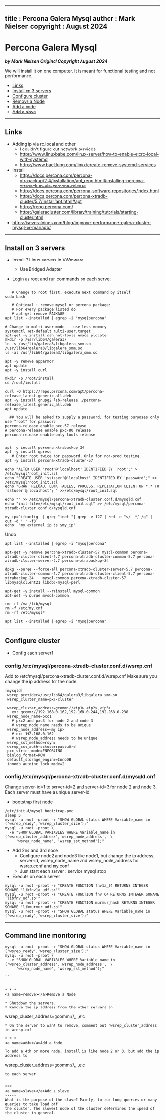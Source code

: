 
---
title : Percona Galera Mysql
author : Mark Nielsen
copyright : August 2024 
---


Percona Galera Mysql
==============================

_**by Mark Nielsen
Original Copyright August 2024**_

We will install it on one computer. It is meant for functional testing and not performance. 

* [Links](#links)
* [Install on 3 servers](#install)
* [Configure cluster](#configure)
* [Remove a Node](#remove)
* [Add a node](#add)
* [Add a slave](#slave)

* * *
<a name=Links></a>Links
-----
* Adding ip via rc.local and other
    * I couldn't figure out network.services
    * https://www.linuxbabe.com/linux-server/how-to-enable-etcrc-local-with-systemd
    * https://www.baeldung.com/linux/create-remove-systemd-services
* Install
    * https://docs.percona.com/percona-xtrabackup/2.4/installation/apt_repo.html#installing-percona-xtrabackup-via-percona-release
    * https://docs.percona.com/percona-software-repositories/index.html
    * https://docs.percona.com/percona-xtradb-cluster/5.7/install/apt.html#apt
    * https://repo.percona.com/
    * https://galeracluster.com/library/training/tutorials/starting-cluster.html 
* https://severalnines.com/blog/improve-performance-galera-cluster-mysql-or-mariadb/

* * *
<a name=install></a>Install  on 3 servers
-----
* Install 3 Linux servers in  VWmware
   * Use Bridged Adapter

* Login as root and run commands on each server. 

```

   # Change to root first, execute next command by itself
sudo bash

   # Optional : remove mysql or percona packages
   # For every package listed do
   # apt-get remove PACKAGE
apt list --installed | egrep -i "mysq|percona"

# Change to multi user mode -- use less memory
systemctl set-default multi-user.target
apt-get -y install ssh net-tools emacs plocate
mkdir -p /usr/lib64/galera3/
ln -s /usr/lib/galera3/libgalera_smm.so /usr/lib64/galera3/libgalera_smm.so
ls -al /usr/lib64/galera3/libgalera_smm.so

apt -y remove apparmor
apt update
apt -y install curl 

mkdir -p /root/install
cd /root/install

curl -O https://repo.percona.com/apt/percona-release_latest.generic_all.deb
apt -y install gnupg2 lsb-release ./percona-release_latest.generic_all.deb
apt update

  ## You will be asked to supply a password, for testing purposes only use "root" for password
percona-release enable pxc-57 release
# percona-release enable pxc-80 release
percona-release enable-only tools release


apt -y install percona-xtrabackup-24
apt -y install qpress
   # Enter root twice for password. Only for non-prod testing. 
apt -y install percona-xtradb-cluster-57

echo "ALTER USER 'root'@'localhost' IDENTIFIED BY 'root';" > /etc/mysql/root_init.sql
echo "CREATE USER 'sstuser'@'localhost' IDENTIFIED BY 'passw0rd';" >> /etc/mysql/root_init.sql
echo "GRANT RELOAD, LOCK TABLES, PROCESS, REPLICATION CLIENT ON *.* TO 'sstuser'@'localhost'; " >>/etc/mysql/root_init.sql

echo "" >> /etc/mysql/percona-xtradb-cluster.conf.d/mysqld.cnf
echo "init-file=/etc/mysql/root_init.sql" >> /etc/mysql/percona-xtradb-cluster.conf.d/mysqld.cnf

my_ip=`ifconfig  | grep "inet "| grep -v 127 | sed -e "s/  */ /g" | cut -d ' ' -f3`
echo  "my external ip is $my_ip"

```

Undo
```
apt list --installed | egrep -i "mysq|percona"

apt-get -y remove percona-xtradb-cluster-57 mysql-common percona-xtradb-cluster-client-5.7 percona-xtradb-cluster-common-5.7 percona-xtradb-cluster-server-5.7 percona-xtrabackup-24

dpkg --purge --force-all percona-xtradb-cluster-server-5.7 percona-xtradb-cluster-common-5.7 percona-xtradb-cluster-client-5.7 percona-xtrabackup-24    mysql-common percona-xtradb-cluster-57 libmysqlclient21 libdbd-mysql-perl

apt-get -y install --reinstall mysql-common
apt-get -y purge mysql-common

rm -rf /var/lib/mysql
rm -f /etc/my.cnf
rm -rf /etc/mysql*

apt list --installed | egrep -i "mysq|percona"

```
* * *
<a name=cluster></a>Configure cluster
-----
* Config each server1

### config /etc/mysql/percona-xtradb-cluster.conf.d/wsrep.cnf
Add to /etc/mysql/percona-xtradb-cluster.conf.d/wsrep.cnf
Make sure you change the ip address for the node.
```
[mysqld]
 wsrep_provider=/usr/lib64/galera3/libgalera_smm.so
 wsrep_cluster_name=pxc-cluster

 wsrep_cluster_address=gcomm://<ip1>,<ip2>,<ip3>
   ex: gcomm://192.168.0.162,192.168.0.244,192.168.0.238
 wsrep_node_name=pxc1
   # pxc2 and pxc3 for node 2 and node 3
   # wsrep_node_name needs to be unique
 wsrep_node_address=<my ip>
   # ex: 192.168.0.162
   # wsrep_node_address needs to be unique
 wsrep_sst_method=rsync
 wsrep_sst_auth=sstuser:passw0rd
 pxc_strict_mode=ENFORCING
 binlog_format=ROW
 default_storage_engine=InnoDB
 innodb_autoinc_lock_mode=2
```
 ### config /etc/mysql/percona-xtradb-cluster.conf.d/mysqld.cnf
Change server-id=1 to server-id=2 and server-id=3 for node 2 and node 3.
Each server must have a unique server-id

* bootstrap first node

```
/etc/init.d/mysql bootstrap-pxc
sleep 5
mysql -u root -proot -e "SHOW GLOBAL status WHERE Variable_name in ('wsrep_ready','wsrep_cluster_size');"
mysql -u root -proot \
  -e "SHOW GLOBAL VARIABLES WHERE Variable_name in ('wsrep_cluster_address','wsrep_node_address',  \
     'wsrep_node_name', 'wsrep_sst_method');"

```

* Add 2nd and  3rd node
    * Configure node2 and node3 like node1, but change the ip address, server-id, wsrep_node_name and 
 wsrep_node_address for wsrep.conf and my.conf
    * Just start each server : service mysql stop
* Execute on each server

```
mysql -u root -proot -e "CREATE FUNCTION fnv1a_64 RETURNS INTEGER SONAME 'libfnv1a_udf.so'"
mysql -u root -proot -e "CREATE FUNCTION fnv_64 RETURNS INTEGER SONAME 'libfnv_udf.so'"
mysql -u root -proot -e "CREATE FUNCTION murmur_hash RETURNS INTEGER SONAME 'libmurmur_udf.so'"
mysql -u root -proot -e "SHOW GLOBAL status WHERE Variable_name in ('wsrep_ready','wsrep_cluster_size');"

```

* * *
<a name=mon></a>Command line monitoring
-----
```
mysql -u root -proot -e "SHOW GLOBAL status WHERE Variable_name in ('wsrep_ready','wsrep_cluster_size');"
mysql -u root -proot \
  -e "SHOW GLOBAL VARIABLES WHERE Variable_name in ('wsrep_cluster_address','wsrep_node_address',  \
     'wsrep_node_name', 'wsrep_sst_method');"

``


* * *
<a name=remove></a>Remove a Node
-----
* Shutdown the servers.
* Remove the ip address from the other servers in
```
wsrep_cluster_address=gcomm://<ip1>,<ip2>,<ip3>,<ip4>,etc
```
* On the server to want to remove, comment out 'wsrep_cluster_address' in wresp.cnf

* * *
<a name=add></a>Add a Node
-----
To add a 4th or more node, install is like node 2 or 3, but add the ip address to
```
wsrep_cluster_address=gcomm://<ip1>,<ip2>,<ip3>,<ip4>,etc
```
to each server. 


***
<a name=slave></a>Add a slave
-----
What is the purpose of the slave? Mainly, to run long queries or many queries to take load off
the cluster. The slowest node of the cluster determines the speed of the cluster in general. 


